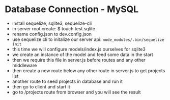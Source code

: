 # Database Connection - MySQL

* install sequelize, sqlite3, sequelize-cli
* in server root create: $ touch test.sqlite
* rename config.json to dev.config.json
* use sequelize cli to initalize our server api: `node_modules/.bin/sequelize init`
* this time we will configure models/index.js ourselves for sqlite3
* we create an instance of the model and feed some data in the start
* then we require this file in server.js before routes and any other middleware
* then create a new route below any other route in server.js to get projects list
* another route to seed projects in database and run it
* then go to client and start it
* go to /projects route from browser and you will see the result

